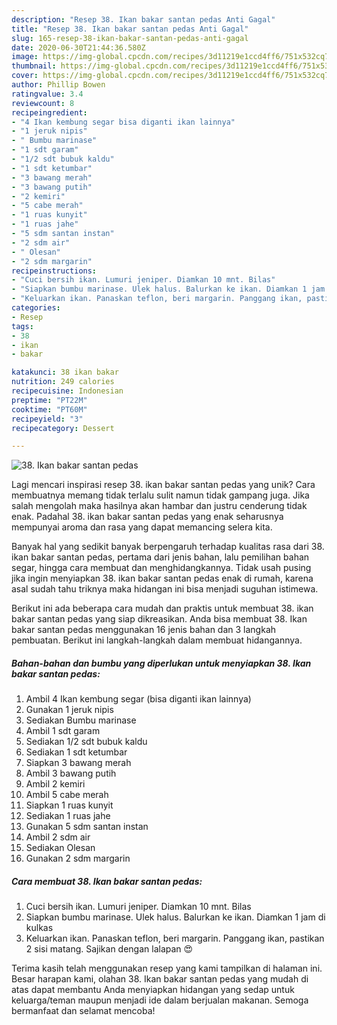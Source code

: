 ```yaml
---
description: "Resep 38. Ikan bakar santan pedas Anti Gagal"
title: "Resep 38. Ikan bakar santan pedas Anti Gagal"
slug: 165-resep-38-ikan-bakar-santan-pedas-anti-gagal
date: 2020-06-30T21:44:36.580Z
image: https://img-global.cpcdn.com/recipes/3d11219e1ccd4ff6/751x532cq70/38-ikan-bakar-santan-pedas-foto-resep-utama.jpg
thumbnail: https://img-global.cpcdn.com/recipes/3d11219e1ccd4ff6/751x532cq70/38-ikan-bakar-santan-pedas-foto-resep-utama.jpg
cover: https://img-global.cpcdn.com/recipes/3d11219e1ccd4ff6/751x532cq70/38-ikan-bakar-santan-pedas-foto-resep-utama.jpg
author: Phillip Bowen
ratingvalue: 3.4
reviewcount: 8
recipeingredient:
- "4 Ikan kembung segar bisa diganti ikan lainnya"
- "1 jeruk nipis"
- " Bumbu marinase"
- "1 sdt garam"
- "1/2 sdt bubuk kaldu"
- "1 sdt ketumbar"
- "3 bawang merah"
- "3 bawang putih"
- "2 kemiri"
- "5 cabe merah"
- "1 ruas kunyit"
- "1 ruas jahe"
- "5 sdm santan instan"
- "2 sdm air"
- " Olesan"
- "2 sdm margarin"
recipeinstructions:
- "Cuci bersih ikan. Lumuri jeniper. Diamkan 10 mnt. Bilas"
- "Siapkan bumbu marinase. Ulek halus. Balurkan ke ikan. Diamkan 1 jam di kulkas"
- "Keluarkan ikan. Panaskan teflon, beri margarin. Panggang ikan, pastikan 2 sisi matang. Sajikan dengan lalapan 😍"
categories:
- Resep
tags:
- 38
- ikan
- bakar

katakunci: 38 ikan bakar 
nutrition: 249 calories
recipecuisine: Indonesian
preptime: "PT22M"
cooktime: "PT60M"
recipeyield: "3"
recipecategory: Dessert

---
```



![38. Ikan bakar santan pedas](https://img-global.cpcdn.com/recipes/3d11219e1ccd4ff6/751x532cq70/38-ikan-bakar-santan-pedas-foto-resep-utama.jpg)

Lagi mencari inspirasi resep 38. ikan bakar santan pedas yang unik? Cara membuatnya memang tidak terlalu sulit namun tidak gampang juga. Jika salah mengolah maka hasilnya akan hambar dan justru cenderung tidak enak. Padahal 38. ikan bakar santan pedas yang enak seharusnya mempunyai aroma dan rasa yang dapat memancing selera kita.

Banyak hal yang sedikit banyak berpengaruh terhadap kualitas rasa dari 38. ikan bakar santan pedas, pertama dari jenis bahan, lalu pemilihan bahan segar, hingga cara membuat dan menghidangkannya. Tidak usah pusing jika ingin menyiapkan 38. ikan bakar santan pedas enak di rumah, karena asal sudah tahu triknya maka hidangan ini bisa menjadi suguhan istimewa.




Berikut ini ada beberapa cara mudah dan praktis untuk membuat 38. ikan bakar santan pedas yang siap dikreasikan. Anda bisa membuat 38. Ikan bakar santan pedas menggunakan 16 jenis bahan dan 3 langkah pembuatan. Berikut ini langkah-langkah dalam membuat hidangannya.

<!--inarticleads1-->

##### Bahan-bahan dan bumbu yang diperlukan untuk menyiapkan 38. Ikan bakar santan pedas:

1. Ambil 4 Ikan kembung segar (bisa diganti ikan lainnya)
1. Gunakan 1 jeruk nipis
1. Sediakan  Bumbu marinase
1. Ambil 1 sdt garam
1. Sediakan 1/2 sdt bubuk kaldu
1. Sediakan 1 sdt ketumbar
1. Siapkan 3 bawang merah
1. Ambil 3 bawang putih
1. Ambil 2 kemiri
1. Ambil 5 cabe merah
1. Siapkan 1 ruas kunyit
1. Sediakan 1 ruas jahe
1. Gunakan 5 sdm santan instan
1. Ambil 2 sdm air
1. Sediakan  Olesan
1. Gunakan 2 sdm margarin




<!--inarticleads2-->

##### Cara membuat 38. Ikan bakar santan pedas:

1. Cuci bersih ikan. Lumuri jeniper. Diamkan 10 mnt. Bilas
1. Siapkan bumbu marinase. Ulek halus. Balurkan ke ikan. Diamkan 1 jam di kulkas
1. Keluarkan ikan. Panaskan teflon, beri margarin. Panggang ikan, pastikan 2 sisi matang. Sajikan dengan lalapan 😍




Terima kasih telah menggunakan resep yang kami tampilkan di halaman ini. Besar harapan kami, olahan 38. Ikan bakar santan pedas yang mudah di atas dapat membantu Anda menyiapkan hidangan yang sedap untuk keluarga/teman maupun menjadi ide dalam berjualan makanan. Semoga bermanfaat dan selamat mencoba!
